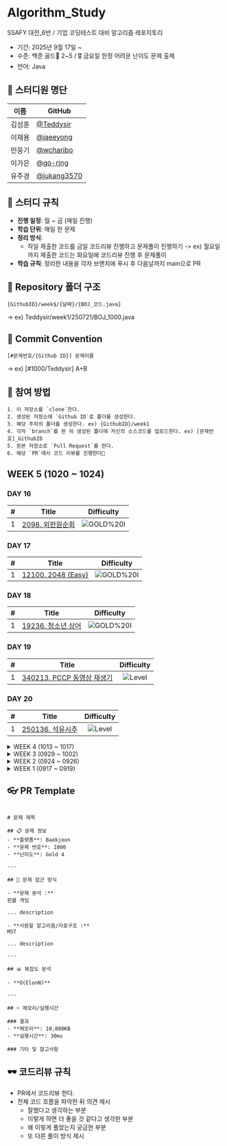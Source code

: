 # Algorithm_Study
SSAFY 대전_6반 / 기업 코딩테스트 대비 알고리즘 레포지토리

* 기간: 2025년 9월 17일 ~
* 수준: 백준 골드🏅 2~5 / 🎖️ 금요일 한정 어려운 난이도 문제 출제 
* 언어: Java

## 👥 스터디원 명단

| 이름   | GitHub                                             |
| ------ | -------------------------------------------------- |
| 김성훈 | [@Teddysir](https://github.com/Teddysir)             |
| 이재용 | [@jaeeyong](https://github.com/jaeeyong) |
| 민웅기 | [@wcharibo](https://github.com/wcharibo)           |
| 이가은 | [@go-ring](https://github.com/go-ring)           |
| 유주경 | [@jukang3570](https://github.com/jukang3570)           |

## 🌱 스터디 규칙

- **진행 일정**: 월 ~ 금 (매일 진행)
- **학습 단위**: 매일 한 문제
- **정리 방식**:
  - 작일 제출한 코드를 금일 코드리뷰 진행하고 문제풀이 진행하기 -> ex) 월요일까지 제출한 코드는 화요일에 코드리뷰 진행 후 문제풀이
- **학습 규칙**: 정리한 내용을 각자 브랜치에 푸시 후 다음날까지 main으로 PR

## 📁 Repository 폴더 구조
```
{GithubID}/week$/{날짜}/{BOJ_코드.java}
```
→ ex) Teddysir/week1/250721/BOJ_1000.java

## 💬 Commit Convention
``` 
[#문제번호/{Github ID}] 문제이름
```
→ ex) [#1000/Teddysir] A+B

## 📝 참여 방법
```
1. 이 저장소를 `clone`한다.
2. 생성된 저장소에 `Github ID`로 폴더를 생성한다.
3. 해당 주차의 폴더를 생성한다. ex) {GithubID}/week1
4. 각자 `branch`를 판 뒤 생성된 폴더에 자신의 소스코드를 업로드한다. ex) [문제번호]_GithubID
5. 원본 저장소로 `Pull Request`를 한다.
6. 해당 `PR`에서 코드 리뷰를 진행한다🎉
```

## WEEK 5 (1020 ~ 1024)

### DAY 16

| # | Title | Difficulty |
| :---: | :---: | :---: |
| 1 | [2098. 외판원순회](https://www.acmicpc.net/problem/2098) | ![GOLD%20I](https://img.shields.io/badge/GOLD%20I-D5A11E?style=flat) |

### DAY 17

| # | Title | Difficulty |
| :---: | :---: | :---: |
| 1 | [12100. 2048 (Easy)](https://www.acmicpc.net/problem/12100) | ![GOLD%20I](https://img.shields.io/badge/GOLD%20I-D5A11E?style=flat) |

### DAY 18

| # | Title | Difficulty |
| :---: | :---: | :---: |
| 1 | [19236. 청소년 상어](https://www.acmicpc.net/problem/19236) | ![GOLD%20I](https://img.shields.io/badge/GOLD%20I-D5A11E?style=flat) |

### DAY 19

| # | Title | Difficulty |
| :---: | :---: | :---: |
| 1 | [340213. PCCP 동영상 재생기](https://school.programmers.co.kr/learn/courses/30/lessons/340213) | ![Level](https://img.shields.io/badge/Level-1-brightgreen) |

### DAY 20

| # | Title | Difficulty |
| :---: | :---: | :---: |
| 1 | [250136. 석유시추](https://school.programmers.co.kr/learn/courses/30/lessons/250136) | ![Level](https://img.shields.io/badge/Level-2-yellow) |




<details>
<summary>WEEK 4 (1013 ~ 1017)</summary>
<div markdown="1">

### DAY 11

| # | Title | Difficulty |
| :---: | :---: | :---: |
| 1 | [1238. 파티](https://www.acmicpc.net/problem/1238) | ![GOLD%20III](https://img.shields.io/badge/GOLD%20III-D5A11E?style=flat) |

### DAY 12

| # | Title | Difficulty |
| :---: | :---: | :---: |
| 1 | [15683. 감시](https://www.acmicpc.net/problem/15683) | ![GOLD%20III](https://img.shields.io/badge/GOLD%20III-D5A11E?style=flat) |

### DAY 13

| # | Title | Difficulty |
| :---: | :---: | :---: |
| 1 | [6087. 레이저통신](https://www.acmicpc.net/problem/6087) | ![GOLD%20III](https://img.shields.io/badge/GOLD%20III-D5A11E?style=flat) |

### DAY 14

| # | Title | Difficulty |
| :---: | :---: | :---: |
| 1 | [10800. 컬러볼](https://www.acmicpc.net/problem/10800) | ![GOLD%20II](https://img.shields.io/badge/GOLD%20II-D5A11E?style=flat) |


### DAY 15

| # | Title | Difficulty |
| :---: | :---: | :---: |
| 1 | [2110. 공유기설치](https://www.acmicpc.net/problem/2110) | ![GOLD%20IV](https://img.shields.io/badge/GOLD%20IV-D5A11E?style=flat) |


</div>
</details>


<details>
<summary>WEEK 3 (0929 ~ 1002)</summary>
<div markdown="1">


### DAY 7

| # | Title | Difficulty |
| :---: | :---: | :---: |
| 1 | [8980. 택배](https://www.acmicpc.net/problem/8980) | ![GOLD%20I](https://img.shields.io/badge/GOLD%20I-D5A11E?style=flat) |

### DAY 8

| # | Title | Difficulty |
| :---: | :---: | :---: |
| 1 | [1516. 게임 개발](https://www.acmicpc.net/problem/1516) | ![GOLD%20III](https://img.shields.io/badge/GOLD%20III-D5A11E?style=flat) |

### DAY 9

| # | Title | Difficulty |
| :---: | :---: | :---: |
| 1 | [4386. 별자리 만들기](https://www.acmicpc.net/problem/4386) | ![GOLD%20III](https://img.shields.io/badge/GOLD%20III-D5A11E?style=flat) |

### DAY 10

| # | Title | Difficulty |
| :---: | :---: | :---: |
| 1 | [1214. 쿨한 물건 구매](https://www.acmicpc.net/problem/1214) | ![Platinum V](https://img.shields.io/badge/Platinum%20V-27E2A4?style=flat) |

</div>
</details>



<details>
<summary>WEEK 2 (0924 ~ 0926)</summary>
<div markdown="1">


### DAY 4

| # | Title | Difficulty |
| :---: | :---: | :---: |
| 1 | [1937. 욕심쟁이 판다](https://www.acmicpc.net/problem/1937) | ![GOLD%20III](https://img.shields.io/badge/GOLD%20III-D5A11E?style=flat) |

### DAY 5

| # | Title | Difficulty |
| :---: | :---: | :---: |
| 1 | [11000. 강의실 배정](https://www.acmicpc.net/problem/11000) | ![GOLD%20IV](https://img.shields.io/badge/GOLD%20IV-D5A11E?style=flat) |

### DAY 6

| # | Title | Difficulty |
| :---: | :---: | :---: |
| 1 | [1068. 트리](https://www.acmicpc.net/problem/1068) | ![GOLD%20V](https://img.shields.io/badge/GOLD%20V-D5A11E?style=flat) |

</div>
</details>

<details>
<summary>WEEK 1 (0917 ~ 0919)</summary>
<div markdown="1">
  
### DAY 1

| # | Title | Difficulty |
| :---: | :---: | :---: |
| 1 | [1976. 여행 가자](https://www.acmicpc.net/problem/1976) | ![GOLD%20IV](https://img.shields.io/badge/GOLD%20IV-D5A11E?style=flat) |

### DAY 2 

| # | Title | Difficulty |
| :---: | :---: | :---: |
| 1 | [4179. 불!](https://www.acmicpc.net/problem/4179) | ![GOLD%20III](https://img.shields.io/badge/GOLD%20III-D5A11E?style=flat) |

### DAY 3

| # | Title | Difficulty |
| :---: | :---: | :---: |
| 1 | [2887. 행성 터널](https://www.acmicpc.net/problem/2887) | ![Platinum V](https://img.shields.io/badge/Platinum%20V-27E2A4?style=flat) |


</div>
</details>




## 👓 PR Template
```

# 문제 제목

## 📋 문제 정보
- **플랫폼**: Baekjoon
- **문제 번호**: 1000
- **난이도**: Gold 4

---

## 🎯 문제 접근 방식

- **문제 분석 :**
핀볼 게임

... description

- **사용할 알고리즘/자료구조 :**
MST

... description

---

## 📊 복잡도 분석

- **O(ElonN)**

---

## ⚡ 메모리/실행시간

### 결과
- **메모리**: 10,000KB
- **실행시간**: 30ms

### 기타 및 참고사항
```

## 🕶️ 코드리뷰 규칙
- PR에서 코드리뷰 한다.
- 전체 코드 흐름을 파악한 뒤 의견 제시
  + 잘했다고 생각하는 부분
  + 이렇게 하면 더 좋을 것 같다고 생각한 부분
  + 왜 이렇게 풀었는지 궁금한 부분
  + 또 다른 풀이 방식 제시

